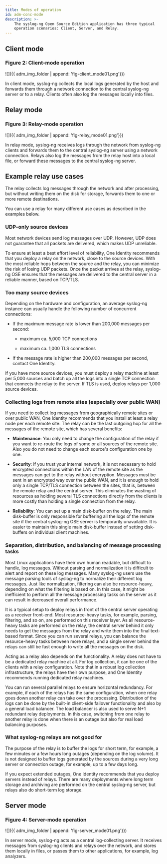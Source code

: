 ```yaml
---
title: Modes of operation
id: adm-conc-mode
description: >-
    The syslog-ng Open Source Edition application has three typical
    operation scenarios: Client, Server, and Relay.
---
```


## Client mode

### Figure 2: Client-mode operation

![]({{ adm_img_folder | append: 'fig-client_mode01.png'}})

In client mode, syslog-ng collects the local logs generated by the host
and forwards them through a network connection to the central syslog-ng
server or to a relay. Clients often also log the messages locally into
files.

## Relay mode

### Figure 3: Relay-mode operation

![]({{ adm_img_folder | append: 'fig-relay_mode01.png'}})

In relay mode, syslog-ng receives logs through the network from
syslog-ng clients and forwards them to the central syslog-ng server
using a network connection. Relays also log the messages from the relay
host into a local file, or forward these messages to the central
syslog-ng server.

## Example relay use cases

The relay collects log messages through the network and after
processing, but without writing them on the disk for storage, forwards
them to one or more remote destinations.

You can use a relay for many different use cases as described in the
examples below.

### UDP-only source devices

Most network devices send log messages over UDP. However, UDP does not
guarantee that all packets are delivered, which makes UDP unreliable.

To ensure at least a best effort level of reliability, One Identity
recommends that you deploy a relay on the network, close to the source
devices. With the most reliable hops between the source and the relay,
you can minimize the risk of losing UDP packets. Once the packet arrives
at the relay, syslog-ng OSE ensures that the messages are delivered to
the central server in a reliable manner, based on TCP/TLS.

### Too many source devices

Depending on the hardware and configuration, an average syslog-ng
instance can usually handle the following number of concurrent
connections:

- If the maximum message rate is lower than 200,000 messages per
    second:

  - maximum ca. 5,000 TCP connections

  - maximum ca. 1,000 TLS connections

- If the message rate is higher than 200,000 messages per second,
    contact One Identity.

If you have more source devices, you must deploy a relay machine at
least per 5,000 sources and batch up all the logs into a single TCP
connection that connects the relay to the server. If TLS is used, deploy
relays per 1,000 source devices.

### Collecting logs from remote sites (especially over public WAN)

If you need to collect log messages from geographically remote sites or
over public WAN, One Identity recommends that you install at least a
relay node per each remote site. The relay can be the last outgoing hop
for all the messages of the remote site, which has several benefits:

- **Maintenance**: You only need to change the configuration of the
    relay if you want to re-route the logs of some or all sources of the
    remote site. Also you do not need to change each source's
    configuration one by one.

- **Security**: If you trust your internal network, it is not
    necessary to hold encrypted connections within the LAN of the remote
    site as the messages can get to the relay without encryption.
    Messages must be sent in an encrypted way over the public WAN, and
    it is enough to hold only a single TCP/TLS connection between the
    sites, that is, between the remote relay and the central server.
    This eliminates the wasting of resources as holding several TLS
    connections directly from the clients is more costly than holding a
    single connection from the relay.

- **Reliability**: You can set up a main disk-buffer on the relay. The
    main disk-buffer is only responsible for buffering all the logs of
    the remote site if the central syslog-ng OSE server is temporarily
    unavailable. It is easier to maintain this single main disk-buffer
    instead of setting disk-buffers on individual client machines.

### Separation, distribution, and balancing of message processing tasks

Most Linux applications have their own human readable, but difficult to
handle, log messages. Without parsing and normalization it is difficult
to alert and report on these log messages. Many syslog-ng users use the
message parsing tools of syslog-ng to normalize their different log
messages. Just like normalization, filtering can also be resource-heavy,
depending on what the filtering is based on. In this case, it might be
inefficient to perform all the message processing tasks on the server as
it can result in decreased overall performance.

It is a typical setup to deploy relays in front of the central server
operating as a receiver front-end. Most resource-heavy tasks, for
example, parsing, filtering, and so on, are performed on this receiver
layer. As all resource-heavy tasks are performed on the relay, the
central server behind it only needs to get the messages from the relay
and write them into the final text-based format. Since you can run
several relays, you can balance the resource-heavy tasks between more
relays, and a single server behind the relays can still be fast enough
to write all the messages on the disk.

Acting as a relay also depends on the functionality. A relay does not
have to be a dedicated relay machine at all. For log collection, it can
be one of the clients with a relay configuration. Note that in a robust
log collection infrastructure, the relays have their own purpose, and
One Identity recommends running dedicated relay machines.

You can run several parallel relays to ensure horizontal redundancy. For
example, if each of the relays has the same configuration, when one
relay goes down another relay can take over the processing. Distribution
of the logs can be done by the built-in client-side failover
functionality and also by a general load balancer. The load balancer is
also used to serve N+1 redundant relay deployments. In this case,
switching from one relay to another relay is done when there is an
outage but also for real load balancing purposes.

### What syslog-ng relays are not good for

The purpose of the relay is to buffer the logs for short term, for
example, a few minutes or a few hours long outages (depending on the log
volume). It is not designed to buffer logs generated by the sources
during a very long server or connection outage, for example, up to a few
days long.

If you expect extended outages, One Identity recommends that you deploy
servers instead of relays. There are many deployments where long term
storage and archiving are performed on the central syslog-ng server, but
relays also do short-term log storage.

## Server mode

### Figure 4: Server-mode operation

![]({{ adm_img_folder | append: 'fig-server_mode01.png'}})

In server mode, syslog-ng acts as a central log-collecting server. It
receives messages from syslog-ng clients and relays over the network,
and stores them locally in files, or passes them to other applications,
for example, log analyzers.
